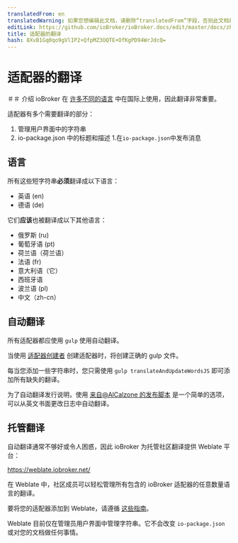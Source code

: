 ```yaml
---
translatedFrom: en
translatedWarning: 如果您想编辑此文档，请删除“translatedFrom”字段，否则此文档将再次自动翻译
editLink: https://github.com/ioBroker/ioBroker.docs/edit/master/docs/zh-cn/dev/adaptertranslate.md
title: 适配器的翻译
hash: 8XvB1Gq0qo9gVlIP2+QfpMZ3OQTE+OfKgPD94WrJdcQ=
---
```

# 适配器的翻译
＃＃ 介绍
ioBroker 在 [许多不同的语言](https://www.iobroker.net/#en/statistics) 中在国际上使用，因此翻译非常重要。

适配器有多个需要翻译的部分：

1. 管理用户界面中的字符串
1. io-package.json 中的标题和描述
1.在`io-package.json`中发布消息

## 语言
所有这些短字符串**必须**翻译成以下语言：

- 英语 (en)
- 德语 (de)

它们**应该**也被翻译成以下其他语言：

- 俄罗斯 (ru)
- 葡萄牙语 (pt)
- 荷兰语（荷兰语）
- 法语 (fr)
- 意大利语（它）
- 西班牙语
- 波兰语 (pl)
- 中文（zh-cn）

## 自动翻译
所有适配器都应使用 `gulp` 使用自动翻译。

当使用 [适配器创建者](https://github.com/ioBroker/create-adapter) 创建适配器时，将创建正确的 gulp 文件。

每当您添加一些字符串时，您只需使用 `gulp translateAndUpdateWordsJS` 即可添加所有缺失的翻译。

为了自动翻译发行说明，使用 [来自@AlCalzone 的发布脚本](https://github.com/AlCalzone/release-script) 是一个简单的选项，可以从英文书面更改日志中自动翻译。

## 托管翻译
自动翻译通常不够好或令人困惑，因此 ioBroker 为托管社区翻译提供 Weblate 平台：

https://weblate.iobroker.net/

在 Weblate 中，社区成员可以轻松管理所有包含的 ioBroker 适配器的任意数量语言的翻译。

要将您的适配器添加到 Weblate，请遵循 [这些指南](https://github.com/ioBrokerTranslator/doc/blob/master/README.md)。

Weblate 目前仅在管理员用户界面中管理字符串。它不会改变 `io-package.json` 或对您的文档做任何事情。
